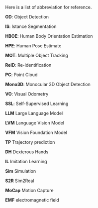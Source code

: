 Here is a list of abbreviation for reference.



**OD**: Object Detection

**IS**: Istance Segmentation

**HBOE**: Human Body Orientation Estimation

**HPE**: Human Pose Estimate

**MOT**: Multiple Object Tracking

**ReID**: Re-identification

**PC**: Point Cloud

**Mono3D**: Monocular 3D Object Detection 

**VO**: Visual Odometry 

**SSL**: Self-Supervised Learning

**LLM** Large Language Model

**LVM** Language Vision Model

**VFM** Vision Foundation Model

**TP** Trajectory prediction

**DH** Dexterous Hands

**IL** Imitation Learning

**Sim** Simulation

**S2R** Sim2Real

**MoCap** Motion Capture

**EMF** electromagnetic field


